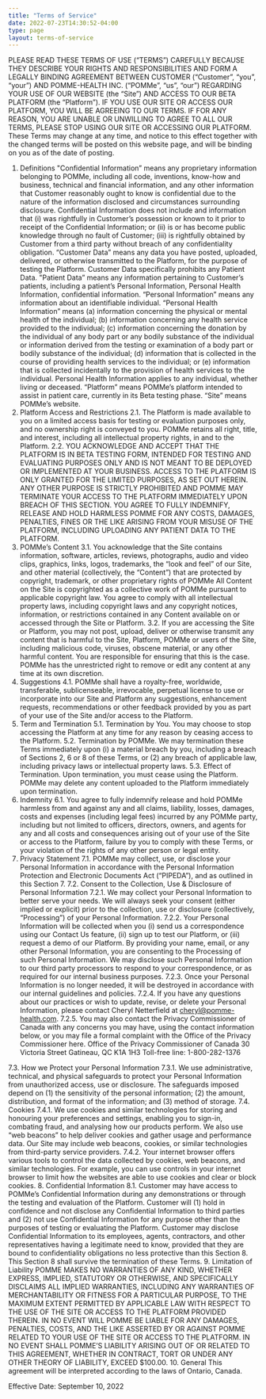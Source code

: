 ```yaml
---
title: "Terms of Service"
date: 2022-07-23T14:30:52-04:00
type: page
layout: terms-of-service
---
```


PLEASE READ THESE TERMS OF USE (“TERMS”) CAREFULLY BECAUSE THEY DESCRIBE YOUR RIGHTS AND RESPONSIBILITIES AND FORM A LEGALLY BINDING AGREEMENT BETWEEN CUSTOMER (“Customer”, “you”, “your”) AND POMME-HEALTH INC. (“POMMe”, “us”, “our”) REGARDING YOUR USE OF OUR WEBSITE (the “Site”) AND ACCESS TO OUR BETA PLATFORM (the “Platform”). IF YOU USE OUR SITE OR ACCESS OUR PLATFORM, YOU WILL BE AGREEING TO OUR TERMS. IF FOR ANY REASON, YOU ARE UNABLE OR UNWILLING TO AGREE TO ALL OUR TERMS, PLEASE STOP USING OUR SITE OR ACCESSING OUR PLATFORM.
These Terms may change at any time, and notice to this effect together with the changed terms will be posted on this website page, and will be binding on you as of the date of posting.
1.  Definitions
"Confidential Information” means any proprietary information belonging to POMMe, including all code, inventions, know-how and business, technical and financial information, and any other information that Customer reasonably ought to know is confidential due to the nature of the information disclosed and circumstances surrounding disclosure. Confidential Information does not include and information that (i) was rightfully in Customer’s possession or known to it prior to receipt of the Confidential Information; or (ii) is or has become public knowledge through no fault of Customer; (iii) is rightfully obtained by Customer from a third party without breach of any confidentiality obligation.
“Customer Data” means any data you have posted, uploaded, delivered, or otherwise transmitted to the Platform, for the purpose of testing the Platform. Customer Data specifically prohibits any Patient Data.
"Patient Data” means any information pertaining to Customer’s patients, including a patient’s Personal Information, Personal Health Information, confidential information.
“Personal Information” means any information about an identifiable individual.
“Personal Health Information” means (a) information concerning the physical or mental health of the individual; (b) information concerning any health service provided to the individual; (c) information concerning the donation by the individual of any body part or any bodily substance of the individual or information derived from the testing or examination of a body part or bodily substance of the individual; (d) information that is collected in the course of providing health services to the individual; or (e) information that is collected incidentally to the provision of health services to the individual. Personal Health Information applies to any individual, whether living or deceased.
“Platform” means POMMe’s platform intended to assist in patient care, currently in its Beta testing phase. 
“Site” means POMMe’s website.
2.  Platform Access and Restrictions
2.1.    The Platform is made available to you on a limited access basis for testing or evaluation purposes only, and no ownership right is conveyed to you. POMMe retains all right, title, and interest, including all intellectual property rights, in and to the Platform.
2.2.    YOU ACKNOWLEDGE AND ACCEPT THAT THE PLATFORM IS IN BETA TESTING FORM, INTENDED FOR TESTING AND EVALUATING PURPOSES ONLY AND IS NOT MEANT TO BE DEPLOYED OR IMPLEMENTED AT YOUR BUSINESS. ACCESS TO THE PLATFORM IS ONLY GRANTED FOR THE LIMITED PURPOSES, AS SET OUT HEREIN. ANY OTHER PURPOSE IS STRICTLY PROHIBITED AND POMME MAY TERMINATE YOUR ACCESS TO THE PLATFORM IMMEDIATELY UPON BREACH OF THIS SECTION. YOU AGREE TO FULLY INDEMNIFY, RELEASE AND HOLD HARMLESS POMME FOR ANY COSTS, DAMAGES, PENALTIES, FINES OR THE LIKE ARISING FROM YOUR MISUSE OF THE PLATFORM, INCLUDING UPLOADING ANY PATIENT DATA TO THE PLATFORM.
3.  POMMe’s Content
3.1.    You acknowledge that the Site contains information, software, articles, reviews, photographs, audio and video clips, graphics, links, logos, trademarks, the “look and feel” of our Site, and other material (collectively, the “Content”) that are protected by copyright, trademark, or other proprietary rights of POMMe All Content on the Site is copyrighted as a collective work of POMMe pursuant to applicable copyright law. You agree to comply with all intellectual property laws, including copyright laws and any copyright notices, information, or restrictions contained in any Content available on or accessed through the Site or Platform.
3.2.    If you are accessing the Site or Platform, you may not post, upload, deliver or otherwise transmit any content that is harmful to the Site, Platform, POMMe or users of the Site, including malicious code, viruses, obscene material, or any other harmful content. You are responsible for ensuring that this is the case. POMMe has the unrestricted right to remove or edit any content at any time at its own discretion.
4.  Suggestions
4.1.    POMMe shall have a royalty-free, worldwide, transferable, sublicenseable, irrevocable, perpetual license to use or incorporate into our Site and Platform any suggestions, enhancement requests, recommendations or other feedback provided by you as part of your use of the Site and/or access to the Platform.
5.  Term and Termination
5.1.    Termination by You. You may choose to stop accessing the Platform at any time for any reason by ceasing access to the Platform.
5.2.    Termination by POMMe. We may termination these Terms immediately upon (i) a material breach by you, including a breach of Sections 2, 6 or 8 of these Terms, or (2) any breach of applicable law, including privacy laws or intellectual property laws.
5.3.    Effect of Termination. Upon termination, you must cease using the Platform. POMMe may delete any content uploaded to the Platform immediately upon termination.
6.  Indemnity
6.1.    You agree to fully indemnify release and hold POMMe harmless from and against any and all claims, liability, losses, damages, costs and expenses (including legal fees) incurred by any POMMe party, including but not limited to officers, directors, owners, and agents for any and all costs and consequences arising out of your use of the Site or access to the Platform, failure by you to comply with these Terms, or your violation of the rights of any other person or legal entity.
7.  Privacy Statement
7.1.    POMMe may collect, use, or disclose your Personal Information in accordance with the Personal Information Protection and Electronic Documents Act (“PIPEDA”), and as outlined in this Section 7.
7.2.    Consent to the Collection, Use & Disclosure of Personal Information
7.2.1.  We may collect your Personal Information to better serve your needs. We will always seek your consent (either implied or explicit) prior to the collection, use or disclosure (collectively, “Processing”) of your Personal Information. 
7.2.2.  Your Personal Information will be collected when you (i) send us a correspondence using our Contact Us feature, (ii) sign up to test our Platform, or (iii) request a demo of our Platform. By providing your name, email, or any other Personal Information, you are consenting to the Processing of such Personal Information. We may disclose such Personal Information to our third party processors to respond to your correspondence, or as required for our internal business purposes. 
7.2.3.  Once your Personal Information is no longer needed, it will be destroyed in accordance with our internal guidelines and policies.
7.2.4.  If you have any questions about our practices or wish to update, revise, or delete your Personal Information, please contact Cheryl Netterfield at cheryl@pomme-health.com.
7.2.5.  You may also contact the Privacy Commissioner of Canada with any concerns you may have, using the contact information below, or you may file a formal complaint with the Office of the Privacy Commissioner here.
Office of the Privacy Commissioner of Canada
30 Victoria Street
Gatineau, QC K1A 1H3
Toll-free line: 1-800-282-1376

7.3.    How we Protect your Personal Information
7.3.1.  We use administrative, technical, and physical safeguards to protect your Personal Information from unauthorized access, use or disclosure. The safeguards imposed depend on (1) the sensitivity of the personal information; (2) the amount, distribution, and format of the information; and (3) method of storage.
7.4.    Cookies
7.4.1.  We use cookies and similar technologies for storing and honouring your preferences and settings, enabling you to sign-in, combating fraud, and analysing how our products perform. We also use “web beacons” to help deliver cookies and gather usage and performance data. Our Site may include web beacons, cookies, or similar technologies from third-party service providers.
7.4.2.  Your internet browser offers various tools to control the data collected by cookies, web beacons, and similar technologies. For example, you can use controls in your internet browser to limit how the websites are able to use cookies and clear or block cookies.
8.  Confidential Information
8.1.    Customer may have access to POMMe’s Confidential Information during any demonstrations or through the testing and evaluation of the Platform. Customer will (1) hold in confidence and not disclose any Confidential Information to third parties and (2) not use Confidential Information for any purpose other than the purposes of testing or evaluating the Platform. Customer may disclose Confidential Information to its employees, agents, contractors, and other representatives having a legitimate need to know, provided that they are bound to confidentiality obligations no less protective than this Section 8. This Section 8 shall survive the termination of these Terms.
9.  Limitation of Liability
POMME MAKES NO WARRANTIES OF ANY KIND, WHETHER EXPRESS, IMPLIED, STATUTORY OR OTHERWISE, AND SPECIFICALLY DISCLAIMS ALL IMPLIED WARRANTIES, INCLUDING ANY WARRANTIES OF MERCHANTABILITY OR FITNESS FOR A PARTICULAR PURPOSE, TO THE MAXIMUM EXTENT PERMITTED BY APPLICABLE LAW WITH RESPECT TO THE USE OF THE SITE OR ACCESS TO THE PLATFORM PROVIDED THEREIN. IN NO EVENT WILL POMME BE LIABLE FOR ANY DAMAGES, PENALTIES, COSTS, AND THE LIKE ASSERTED BY OR AGAINST POMME RELATED TO YOUR USE OF THE SITE OR ACCESS TO THE PLATFORM. IN NO EVENT SHALL POMME’S LIABILITY ARISING OUT OF OR RELATED TO THIS AGREEMENT, WHETHER IN CONTRACT, TORT OR UNDER ANY OTHER THEORY OF LIABILITY, EXCEED $100.00.
10. General
This agreement will be interpreted according to the laws of Ontario, Canada.

Effective Date: September 10, 2022
